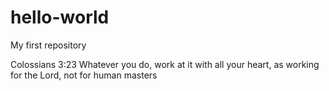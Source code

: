 # hello-world
My first repository

Colossians 3:23
Whatever you do, work at it with all your heart, as working for the Lord, not for human masters
